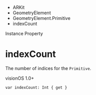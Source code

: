 

- ARKit
- GeometryElement
- GeometryElement.Primitive
-  indexCount 

Instance Property

# indexCount

The number of indices for the `Primitive`.

visionOS 1.0+

``` source
var indexCount: Int { get }
```

